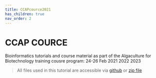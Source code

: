 ```yaml
---
title: CCAPcource2021
has_children: true
nav_order: 2
---
```


# CCAP COURCE

Bioinformatics tutorials and course material as part of the Algaculture for Biotechnology training cousre program:
24-26 Feb 2021
2022
2023

> All files used in this tutorial are accessible via [github](https://github.com/FDBoever/CCAP_course_2021) or [zip file](https://github.com/FDBoever/CCAP_course_2021/archive/main.zip)

